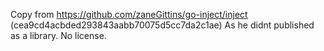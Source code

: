 Copy from 
https://github.com/zaneGittins/go-inject/inject (cea9cd4acbded293843aabb70075d5cc7da2c1ae)
As he didnt published as a library. 
No license.